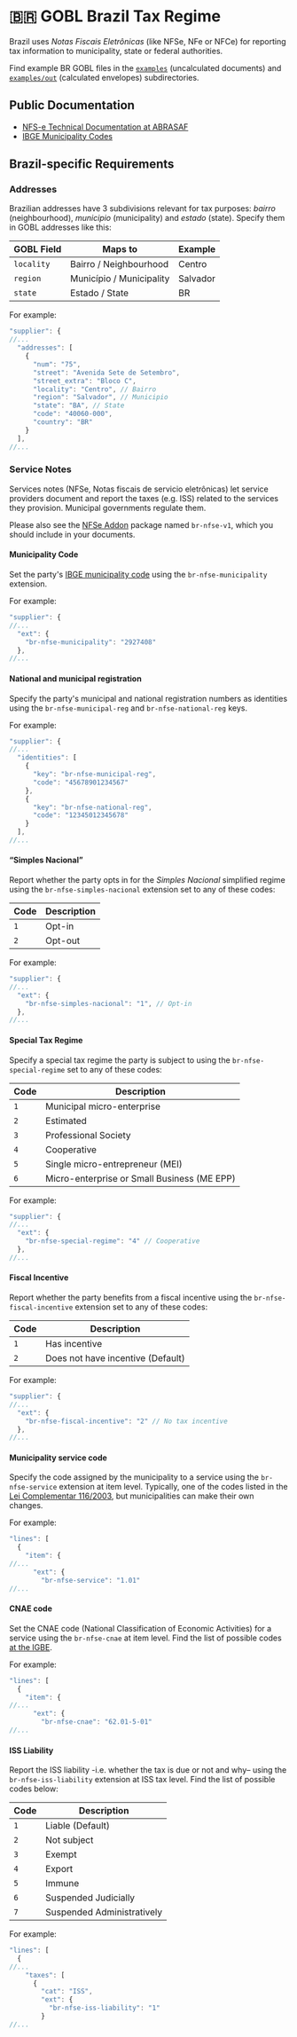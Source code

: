 # 🇧🇷 GOBL Brazil Tax Regime

Brazil uses _Notas Fiscais Eletrônicas_ (like NFSe, NFe or NFCe) for reporting tax information to municipality, state or federal authorities.

Find example BR GOBL files in the [`examples`](../../examples/br) (uncalculated documents) and [`examples/out`](../../examples/br/out) (calculated envelopes) subdirectories.

## Public Documentation

* [NFS-e Technical Documentation at ABRASAF](https://abrasf.org.br/biblioteca/arquivos-publicos/nfs-e)
* [IBGE Municipality Codes](https://www.ibge.gov.br/explica/codigos-dos-municipios.php)

## Brazil-specific Requirements

### Addresses

Brazilian addresses have 3 subdivisions relevant for tax purposes: _bairro_ (neighbourhood), _municipio_ (municipality) and _estado_ (state). Specify them in GOBL addresses like this:

| GOBL Field | Maps to                  | Example  |
| ---------- | ------------------------ | -------- |
| `locality` | Bairro / Neighbourhood   | Centro   |
| `region`   | Município / Municipality | Salvador |
| `state`    | Estado / State           | BR       |

For example:

```js
"supplier": {
//...
  "addresses": [
    {
      "num": "75",
      "street": "Avenida Sete de Setembro",
      "street_extra": "Bloco C",
      "locality": "Centro", // Bairro
      "region": "Salvador", // Municipio
      "state": "BA", // State
      "code": "40060-000",
      "country": "BR"
    }
  ],
//...
```

### Service Notes

Services notes (NFSe, Notas fiscais de servicio eletrônicas) let service providers document and report the taxes (e.g. ISS) related to the services they provision. Municipal governments regulate them.

Please also see the [NFSe Addon](../../addons/br/nfse) package named `br-nfse-v1`, which you should include in your documents.

#### Municipality Code

Set the party's [IBGE municipality code](https://www.ibge.gov.br/explica/codigos-dos-municipios.php) using the `br-nfse-municipality` extension.

For example:

```js
"supplier": {
//...
  "ext": {
    "br-nfse-municipality": "2927408"
  },
//...
```

#### National and municipal registration

Specify the party's municipal and national registration numbers as identities using the `br-nfse-municipal-reg` and `br-nfse-national-reg` keys.

For example:

```js
"supplier": {
//...
  "identities": [
    {
      "key": "br-nfse-municipal-reg",
      "code": "45678901234567"
    },
    {
      "key": "br-nfse-national-reg",
      "code": "12345012345678"
    }
  ],
//...
```

#### “Simples Nacional”

Report whether the party opts in for the _Simples Nacional_ simplified regime using the `br-nfse-simples-nacional` extension set to any of these codes:

| Code | Description |
| ---- | ----------- |
| `1`  | Opt-in      |
| `2`  | Opt-out     |

For example:

```js
"supplier": {
//...
  "ext": {
    "br-nfse-simples-nacional": "1", // Opt-in
  },
//...
```

#### Special Tax Regime

Specify a special tax regime the party is subject to using the `br-nfse-special-regime` set to any of these codes:

| Code | Description                                 |
| ---- | ------------------------------------------- |
| `1`  | Municipal micro-enterprise                  |
| `2`  | Estimated                                   |
| `3`  | Professional Society                        |
| `4`  | Cooperative                                 |
| `5`  | Single micro-entrepreneur (MEI)             |
| `6`  | Micro-enterprise or Small Business (ME EPP) |

For example:

```js
"supplier": {
//...
  "ext": {
    "br-nfse-special-regime": "4" // Cooperative
  },
//...
```

#### Fiscal Incentive

Report whether the party benefits from a fiscal incentive using the `br-nfse-fiscal-incentive` extension set to any of these codes:

| Code | Description                       |
| ---- | --------------------------------- |
| `1`  | Has incentive                     |
| `2`  | Does not have incentive (Default) |

For example:

```js
"supplier": {
//...
  "ext": {
    "br-nfse-fiscal-incentive": "2" // No tax incentive
  },
//...
```

#### Municipality service code

Specify the code assigned by the municipality to a service using the
`br-nfse-service` extension at item level. Typically, one of the codes listed in the [Lei Complementar 116/2003](https://www.planalto.gov.br/ccivil_03/leis/lcp/lcp116.htm), but municipalities can make their own changes.

For example:

```js
"lines": [
  {
    "item": {
//...
      "ext": {
        "br-nfse-service": "1.01"
//...
```

#### CNAE code

Set the CNAE code (National Classification of Economic Activities) for a service using the `br-nfse-cnae` at item level. Find the list of possible codes [at the IGBE](https://www.ibge.gov.br/en/statistics/technical-documents/statistical-lists-and-classifications/17245-national-classification-of-economic-activities.html).

For example:

```js
"lines": [
  {
    "item": {
//...
      "ext": {
        "br-nfse-cnae": "62.01-5-01"
//...
```

#### ISS Liability

Report the ISS liability -i.e. whether the tax is due or not and why– using the `br-nfse-iss-liability` extension at ISS tax level. Find the list of possible codes below:

| Code | Description                |
| ---- | -------------------------- |
| `1`  | Liable (Default)           |
| `2`  | Not subject                |
| `3`  | Exempt                     |
| `4`  | Export                     |
| `5`  | Immune                     |
| `6`  | Suspended Judicially       |
| `7`  | Suspended Administratively |

For example:

```js
"lines": [
  {
//...
    "taxes": [
      {
        "cat": "ISS",
        "ext": {
          "br-nfse-iss-liability": "1"
        }
//...
```
